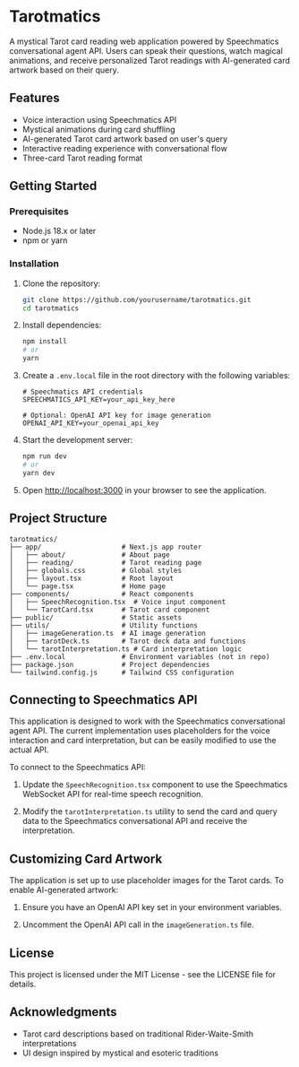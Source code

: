 # Tarotmatics

A mystical Tarot card reading web application powered by Speechmatics conversational agent API. Users can speak their questions, watch magical animations, and receive personalized Tarot readings with AI-generated card artwork based on their query.

## Features

- Voice interaction using Speechmatics API
- Mystical animations during card shuffling
- AI-generated Tarot card artwork based on user's query
- Interactive reading experience with conversational flow
- Three-card Tarot reading format

## Getting Started

### Prerequisites

- Node.js 18.x or later
- npm or yarn

### Installation

1. Clone the repository:
   ```bash
   git clone https://github.com/yourusername/tarotmatics.git
   cd tarotmatics
   ```

2. Install dependencies:
   ```bash
   npm install
   # or
   yarn
   ```

3. Create a `.env.local` file in the root directory with the following variables:
   ```
   # Speechmatics API credentials
   SPEECHMATICS_API_KEY=your_api_key_here
   
   # Optional: OpenAI API key for image generation
   OPENAI_API_KEY=your_openai_api_key
   ```

4. Start the development server:
   ```bash
   npm run dev
   # or
   yarn dev
   ```

5. Open [http://localhost:3000](http://localhost:3000) in your browser to see the application.

## Project Structure

```
tarotmatics/
├── app/                    # Next.js app router
│   ├── about/              # About page
│   ├── reading/            # Tarot reading page
│   ├── globals.css         # Global styles
│   ├── layout.tsx          # Root layout
│   └── page.tsx            # Home page
├── components/             # React components
│   ├── SpeechRecognition.tsx  # Voice input component
│   └── TarotCard.tsx       # Tarot card component
├── public/                 # Static assets
├── utils/                  # Utility functions
│   ├── imageGeneration.ts  # AI image generation
│   ├── tarotDeck.ts        # Tarot deck data and functions
│   └── tarotInterpretation.ts # Card interpretation logic
├── .env.local              # Environment variables (not in repo)
├── package.json            # Project dependencies
└── tailwind.config.js      # Tailwind CSS configuration
```

## Connecting to Speechmatics API

This application is designed to work with the Speechmatics conversational agent API. The current implementation uses placeholders for the voice interaction and card interpretation, but can be easily modified to use the actual API.

To connect to the Speechmatics API:

1. Update the `SpeechRecognition.tsx` component to use the Speechmatics WebSocket API for real-time speech recognition.

2. Modify the `tarotInterpretation.ts` utility to send the card and query data to the Speechmatics conversational API and receive the interpretation.

## Customizing Card Artwork

The application is set up to use placeholder images for the Tarot cards. To enable AI-generated artwork:

1. Ensure you have an OpenAI API key set in your environment variables.

2. Uncomment the OpenAI API call in the `imageGeneration.ts` file.

## License

This project is licensed under the MIT License - see the LICENSE file for details.

## Acknowledgments

- Tarot card descriptions based on traditional Rider-Waite-Smith interpretations
- UI design inspired by mystical and esoteric traditions
